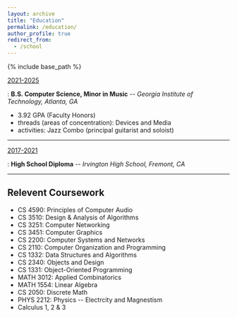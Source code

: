 ```yaml
---
layout: archive
title: "Education"
permalink: /education/
author_profile: true
redirect_from:
  - /school
---
```


{% include base_path %}

<u>2021-2025</u>

: **B.S. Computer Science, Minor in Music** -- *Georgia Institute of Technology, Atlanta, GA*
- 3.92 GPA (Faculty Honors)
- threads (areas of concentration): Devices and Media
- activities: Jazz Combo (principal guitarist and soloist)

---

<u>2017-2021</u>

: **High School Diploma** -- *Irvington High School, Fremont, CA*

---

## Relevent Coursework
- CS 4590: Principles of Computer Audio
- CS 3510: Design & Analysis of Algorithms
- CS 3251: Computer Networking
- CS 3451: Computer Graphics
- CS 2200: Computer Systems and Networks
- CS 2110: Computer Organization and Programming
- CS 1332: Data Structures and Algorithms
- CS 2340: Objects and Design
- CS 1331: Object-Oriented Programming
- MATH 3012: Applied Combinatorics
- MATH 1554: Linear Algebra
- CS 2050: Discrete Math
- PHYS 2212: Physics -- Electrcity and Magnestism
- Calculus 1, 2 & 3